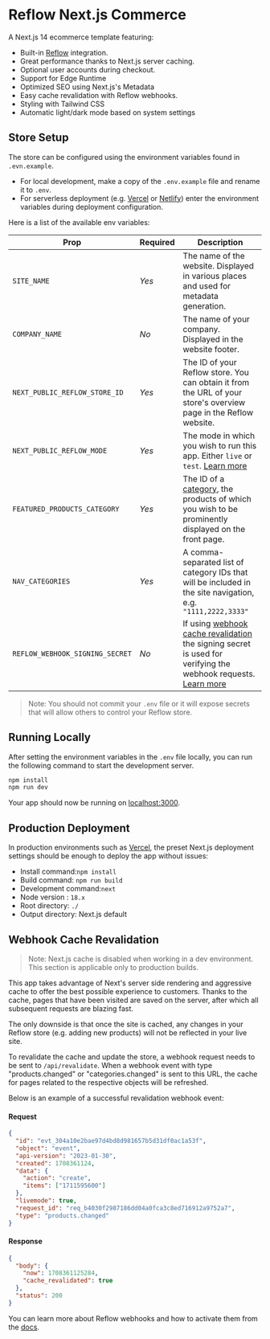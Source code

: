 # Reflow Next.js Commerce

A Next.js 14 ecommerce template featuring:

- Built-in [Reflow](https://reflowhq.com) integration.
- Great performance thanks to Next.js server caching.
- Optional user accounts during checkout.
- Support for Edge Runtime
- Optimized SEO using Next.js's Metadata
- Easy cache revalidation with Reflow webhooks.
- Styling with Tailwind CSS
- Automatic light/dark mode based on system settings

## Store Setup

The store can be configured using the environment variables found in `.evn.example`.

- For local development, make a copy of the `.env.example` file and rename it to `.env`.
- For serverless deployment (e.g. [Vercel](https://vercel.com/) or [Netlify](https://www.netlify.com/)) enter the environment variables during deployment configuration.

Here is a list of the available env variables:

| Prop                            | Required | Description                                                                                                                                                                                                                     |
| ------------------------------- | -------- | ------------------------------------------------------------------------------------------------------------------------------------------------------------------------------------------------------------------------------- |
| `SITE_NAME`                     | _Yes_    | The name of the website. Displayed in various places and used for metadata generation.                                                                                                                                          |
| `COMPANY_NAME`                  | _No_     | The name of your company. Displayed in the website footer.                                                                                                                                                                      |
| `NEXT_PUBLIC_REFLOW_STORE_ID`   | _Yes_    | The ID of your Reflow store. You can obtain it from the URL of your store's overview page in the Reflow website.                                                                                                                |
| `NEXT_PUBLIC_REFLOW_MODE`       | _Yes_    | The mode in which you wish to run this app. Either `live` or `test`. [Learn more](https://reflowhq.com/docs/guide/test-mode)                                                                                                    |
| `FEATURED_PRODUCTS_CATEGORY`    | _Yes_    | The ID of a [category](https://reflowhq.com/docs/guide/categories), the products of which you wish to be prominently displayed on the front page.                                                                               |
| `NAV_CATEGORIES`                | _Yes_    | A comma-separated list of category IDs that will be included in the site navigation, e.g. `"1111,2222,3333"`                                                                                                                    |
| `REFLOW_WEBHOOK_SIGNING_SECRET` | _No_     | If using [webhook cache revalidation](#webhook-cache-revalidation) the signing secret is used for verifying the webhook requests. [Learn more](https://reflowhq.com/docs/api/webhooks-integration#verifying-webhook-signatures) |

> Note: You should not commit your `.env` file or it will expose secrets that will allow others to control your Reflow store.

## Running Locally

After setting the environment variables in the `.env` file locally, you can run the following command to start the development server.

```bash
npm install
npm run dev
```

Your app should now be running on [localhost:3000](http://localhost:3000/).

## Production Deployment

In production environments such as [Vercel](https://vercel.com/), the preset Next.js deployment settings should be enough to deploy the app without issues:

- Install command:`npm install`
- Build command: `npm run build`
- Development command:`next`
- Node version : `18.x`
- Root directory: `./`
- Output directory: Next.js default

## Webhook Cache Revalidation

> Note: Next.js cache is disabled when working in a dev environment. This section is applicable only to production builds.

This app takes advantage of Next's server side rendering and aggressive cache to offer the best possible experience to customers. Thanks to the cache, pages that have been visited are saved on the server, after which all subsequent requests are blazing fast.

The only downside is that once the site is cached, any changes in your Reflow store (e.g. adding new products) will not be reflected in your live site.

To revalidate the cache and update the store, a webhook request needs to be sent to `/api/revalidate`. When a webhook event with type "products.changed" or "categories.changed" is sent to this URL, the cache for pages related to the respective objects will be refreshed.

Below is an example of a successful revalidation webhook event:

#### Request

```json
{
  "id": "evt_304a10e2bae97d4bd8d981657b5d31df0ac1a53f",
  "object": "event",
  "api-version": "2023-01-30",
  "created": 1708361124,
  "data": {
    "action": "create",
    "items": ["1711595600"]
  },
  "livemode": true,
  "request_id": "req_b4030f2987186dd04a0fca3c8ed716912a9752a7",
  "type": "products.changed"
}
```

#### Response

```json
{
  "body": {
    "now": 1708361125284,
    "cache_revalidated": true
  },
  "status": 200
}
```

You can learn more about Reflow webhooks and how to activate them from the [docs](https://reflowhq.com/docs/api/webhooks).
